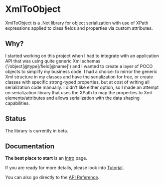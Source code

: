 # **XmlToObject**
XmlToObject is a .Net library for object serialization with use of XPath expressions applied to class fields and properties via custom attributes.

## Why?

I started working on this project when I had to integrate with an application API that was using quite generic Xml schemas ('/object[@type]/field[@name]') and I wanted to create a layer of POCO objects to simplify my business code. 
I had a choice: to mirror the generic Xml structure in my classes and have the serialization for free, or create classes with specific strong-typed properties, but at cost of writing all serialization code manually. I didn't like either option, so I made an attempt on serialization library that uses the XPath to map the properties to Xml elements/attributes and allows serialization with the data shaping capabilities.

## Status

The library is currently in beta.

## Documentation

**The best place to start** is an [Intro](docs/Documentation.md) page.

If you are ready for more details, please look into [Tutorial](docs/Tutorial.md).

You can also go directly to the [API Reference](docs/API-Reference.md).
